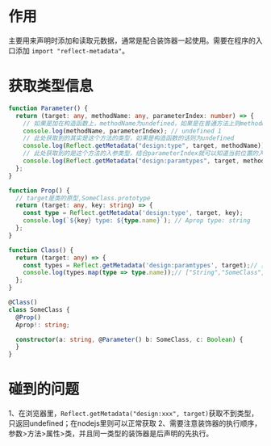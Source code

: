 # 作用

主要用来声明时添加和读取元数据，通常是配合装饰器一起使用。需要在程序的入口添加 `import "reflect-metadata"`。

# 获取类型信息

```typescript
function Parameter() {
  return (target: any, methodName: any, parameterIndex: number) => {
    // 如果是加在构造函数上，methodName为undefined，如果是在普通方法上则methodName是那个方法的名字
    console.log(methodName, parameterIndex); // undefined 1
    // 此处获取到的其实是这个方法的类型，如果是构造函数的话则为undefined
    console.log(Reflect.getMetadata("design:type", target, methodName));
    // 此处获取到的是这个方法的入参类型，结合parameterIndex就可以知道当前位置的入参的类型
    console.log(Reflect.getMetadata("design:paramtypes", target, methodName));// [ [Function: String], [class SomeClass], [Function: Boolean] ]
  };
}

function Prop() {
  // target是类的原型,SomeClass.prototype
  return (target: any, key: string) => {
    const type = Reflect.getMetadata('design:type', target, key);
    console.log(`${key} type: ${type.name}`); // Aprop type: string
  };
}

function Class() {
  return (target: any) => {
    const types = Reflect.getMetadata('design:paramtypes', target);// 获取方法的参数类型，此处获取构造函数的入参类型，可以指定方法名
    console.log(types.map(type => type.name));// ["String","SomeClass","Boolean"]
  };
}

@Class()
class SomeClass {
  @Prop()
  Aprop!: string;

  constructor(a: string, @Parameter() b: SomeClass, c: Boolean) {
  }
}
```

# 碰到的问题

1、在浏览器里，`Reflect.getMetadata("design:xxx", target)`获取不到类型，只返回undefined；在nodejs里则可以正常获取
2、需要注意装饰器的执行顺序，参数>方法>属性>类，并且同一类型的装饰器是后声明的先执行。
